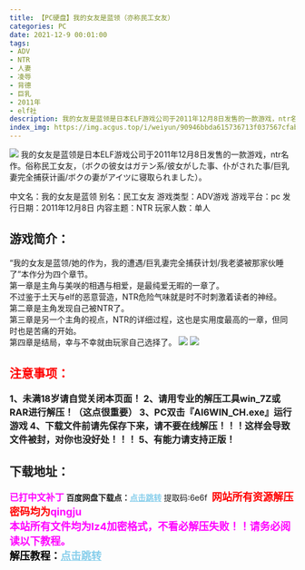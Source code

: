 ```yaml
---
title: 【PC硬盘】我的女友是蓝领（亦称民工女友）	
categories: PC
date: 2021-12-9 00:01:00
tags:
- ADV
- NTR
- 人妻
- 凌辱
- 背德
- 巨乳
- 2011年
- elf社
description: 我的女友是蓝领是日本ELF游戏公司于2011年12月8日发售的一款游戏，ntr名作。俗称民工女友。
index_img: https://img.acgus.top/i/weiyun/90946bbda615736713f037567cfabdae85256f86c3632b50d926af35a804f33701545381f1f3e5c12ea92e2f07cd65d1.webp
---
```

![](https://img.acgus.top/i/weiyun/90946bbda615736713f037567cfabdae85256f86c3632b50d926af35a804f33701545381f1f3e5c12ea92e2f07cd65d1.webp)
我的女友是蓝领是日本ELF游戏公司于2011年12月8日发售的一款游戏，ntr名作。俗称民工女友，（ボクの彼女はガテン系/彼女がした事、仆がされた事/巨乳妻完全捕获计画/ボクの妻がアイツに寝取られました）。

中文名：我的女友是蓝领
别名：民工女友
游戏类型：ADV游戏
游戏平台：pc
发行日期：2011年12月8日
内容主题：NTR
玩家人数：单人

## 游戏简介：
“我的女友是蓝领/她的作为，我的遭遇/巨乳妻完全捕获计划/我老婆被那家伙睡了”本作分为四个章节。     
第一章是主角与美咲的相遇与相爱，是最纯爱无暇的一章了。     
不过鉴于土天与elf的恶意营造，NTR危险气味就是时不时刺激着读者的神经。     
第二章是主角发现自己被NTR了。     
第三章是另一个主角的视点，NTR的详细过程，这也是实用度最高的一章，但同时也是苦痛的开始。     
第四章是结局，幸与不幸就由玩家自己选择了。 
![](https://img.acgus.top/i/weiyun/6ff3abd3fad823c2c785f170a7ac36bee7cb2642b22be9289ce3282b7b55f272ea6a777271feb413c21eab0f8ba2cbf1.webp)
![](https://img.acgus.top/i/weiyun/ac6527024c63fbbd6d5d510fe7db0ccead59e78d13e9ce69d7faf339ade905eabd97a63f0cb655d9db00605fc05cd498.webp)



## <font color=#FF0000 >注意事项：</font>
<font size=3><b>1、未满18岁请自觉关闭本页面！
2、请用专业的解压工具win_7Z或RAR进行解压！（这点很重要）
3、PC双击『AI6WIN_CH.exe』运行游戏
4、下载文件前请先保存下来，请不要在线解压！！！这样会导致文件被封，对你也没好处！！！
5、有能力请支持正版！</b></font>

## 下载地址：
<font color=#FF00FF size=3><b>已打中文补丁</b></font>
<b>百度网盘下载点：</b><a href="https://pan.baidu.com/s/1Rgm0-FTK8VtmBJr2n8A44Q?pwd=6e6f" style="color: #87CEEB;"><b>点击跳转</b></a> 提取码:6e6f
<a style="padding: 0" href="https://post.qingju.org/AD/"><img style="max-width:100%" src="https://img.acgus.top/i/2024/07/478f689b8021d8d499ab43d21acf137a.gif" alt=""></a>
<b><font color=#FF0000 size=4>网站所有资源解压密码均为</b></font><b><font color=#FF00FF size=4>qingju</font><font color=#FF0000 ></font></b><br><b><font color=#FF00FF size=4>本站所有文件均为lz4加密格式，不看必解压失败！！请务必阅读以下教程。</b></font><br><b><font color=#000 size=4>解压教程：</b><a href="https://post.qingju.org/tutorial/000/" style="color: #87CEEB;"><b>点击跳转</b></a>